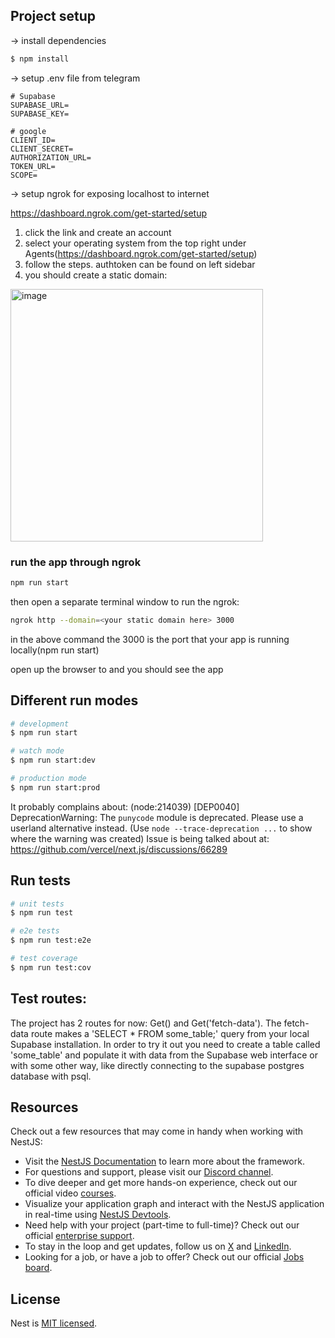 
## Project setup
-> install dependencies
```bash
$ npm install
```
-> setup .env file from telegram
```
# Supabase
SUPABASE_URL=
SUPABASE_KEY=

# google
CLIENT_ID=
CLIENT_SECRET=
AUTHORIZATION_URL=
TOKEN_URL=
SCOPE=
```
-> setup ngrok for exposing localhost to internet

https://dashboard.ngrok.com/get-started/setup
1. click the link and create an account
2. select your operating system from the top right under Agents(https://dashboard.ngrok.com/get-started/setup)
3. follow the steps. authtoken can be found on left sidebar
4. you should create a static domain:
<img width="404" alt="image" src="https://github.com/user-attachments/assets/994bcebf-a3e3-44fc-b0fc-f204d536dba4">

### run the app through ngrok
```bash
npm run start
```
then open a separate terminal window to run the ngrok:
```bash
ngrok http --domain=<your static domain here> 3000
```
in the above command the 3000 is the port that your app is running locally(npm run start)

open up the browser to <your static url> and you should see the app

## Different run modes
```bash
# development
$ npm run start

# watch mode
$ npm run start:dev

# production mode
$ npm run start:prod
```

It probably complains about:
(node:214039) [DEP0040] DeprecationWarning: The `punycode` module is deprecated. Please use a userland alternative instead.
(Use `node --trace-deprecation ...` to show where the warning was created)
Issue is being talked about at: https://github.com/vercel/next.js/discussions/66289

## Run tests

```bash
# unit tests
$ npm run test

# e2e tests
$ npm run test:e2e

# test coverage
$ npm run test:cov
```

## Test routes:
The project has 2 routes for now: Get() and Get('fetch-data'). The fetch-data route makes a 'SELECT * FROM some_table;' query from your local Supabase installation. In order to try it out you need to create a table called 'some_table' and populate it with data from the Supabase web interface or with some other way, like directly connecting to the supabase postgres database with psql.

## Resources

Check out a few resources that may come in handy when working with NestJS:

- Visit the [NestJS Documentation](https://docs.nestjs.com) to learn more about the framework.
- For questions and support, please visit our [Discord channel](https://discord.gg/G7Qnnhy).
- To dive deeper and get more hands-on experience, check out our official video [courses](https://courses.nestjs.com/).
- Visualize your application graph and interact with the NestJS application in real-time using [NestJS Devtools](https://devtools.nestjs.com).
- Need help with your project (part-time to full-time)? Check out our official [enterprise support](https://enterprise.nestjs.com).
- To stay in the loop and get updates, follow us on [X](https://x.com/nestframework) and [LinkedIn](https://linkedin.com/company/nestjs).
- Looking for a job, or have a job to offer? Check out our official [Jobs board](https://jobs.nestjs.com).


## License

Nest is [MIT licensed](https://github.com/nestjs/nest/blob/master/LICENSE).
